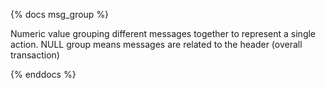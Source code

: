 {% docs msg_group %}

Numeric value grouping different messages together to represent a single action.  NULL group means messages are related to the header (overall transaction)

{% enddocs %}